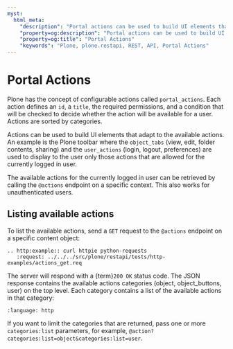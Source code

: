 ```yaml
---
myst:
  html_meta:
    "description": "Portal actions can be used to build UI elements that adapt to the available actions, such as displaying only certain tabs for an authenticated user."
    "property=og:description": "Portal actions can be used to build UI elements that adapt to the available actions, such as displaying only certain tabs for an authenticated user."
    "property=og:title": "Portal Actions"
    "keywords": "Plone, plone.restapi, REST, API, Portal Actions"
---
```


# Portal Actions

Plone has the concept of configurable actions called `portal_actions`.
Each action defines an `id`, a `title`, the required permissions, and a condition that will be checked to decide whether the action will be available for a user.
Actions are sorted by categories.

Actions can be used to build UI elements that adapt to the available actions.
An example is the Plone toolbar where the `object_tabs` (view, edit, folder contents, sharing) and the `user_actions` (login, logout, preferences) are used to display to the user only those actions that are allowed for the currently logged in user.

The available actions for the currently logged in user can be retrieved by calling the `@actions` endpoint on a specific context.
This also works for unauthenticated users.


## Listing available actions

To list the available actions, send a `GET` request to the `@actions` endpoint on a specific content object:

```{eval-rst}
.. http:example:: curl httpie python-requests
   :request: ../../../src/plone/restapi/tests/http-examples/actions_get.req
```

The server will respond with a {term}`200 OK` status code.
The JSON response contains the available actions categories (object, object_buttons, user) on the top level.
Each category contains a list of the available actions in that category:

```{literalinclude} ../../../src/plone/restapi/tests/http-examples/actions_get.resp
:language: http
```

If you want to limit the categories that are returned, pass one or more `categories:list` parameters, for example, `@action?categories:list=object&categories:list=user`.
